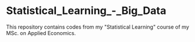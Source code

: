 # Statistical_Learning_-_Big_Data
This repository contains codes from my "Statistical Learning" course of my MSc. on Applied Economics.
